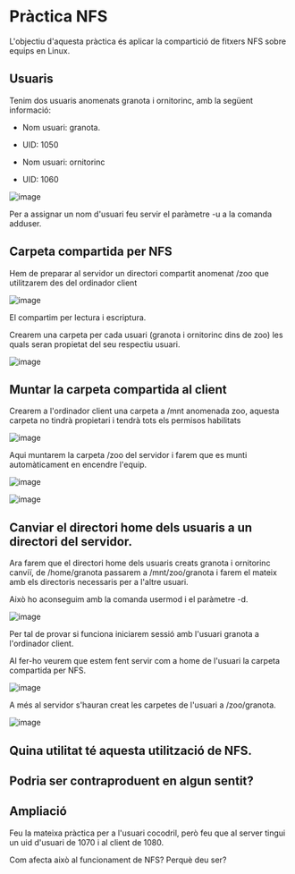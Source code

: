 # Pràctica NFS

L'objectiu d'aquesta pràctica és aplicar la compartició de fitxers NFS sobre equips en Linux.

## Usuaris

Tenim dos usuaris anomenats granota i ornitorinc, amb la següent informació:

- Nom usuari: granota.
- UID: 1050

- Nom usuari: ornitorinc
- UID: 1060

![image](https://github.com/user-attachments/assets/4649c55a-d21f-48f7-a106-fafb130d6d14)

Per a assignar un nom d'usuari feu servir el paràmetre -u a la comanda adduser.

## Carpeta compartida per NFS

Hem de preparar al servidor un directori compartit anomenat /zoo que utilitzarem des del ordinador client

![image](https://github.com/user-attachments/assets/e4d0661d-80ea-4ebb-924b-5aa7d08762ec)

El compartim per lectura i escriptura.

Crearem una carpeta per cada usuari (granota i ornitorinc dins de zoo) les quals seran propietat del seu respectiu usuari.

![image](https://github.com/user-attachments/assets/0cef9ed2-a46c-4998-9358-286cc9740c85)

## Muntar la carpeta compartida al client

Crearem a l'ordinador client una carpeta a /mnt anomenada zoo, aquesta carpeta no tindrà propietari i tendrà tots els permisos habilitats

![image](https://github.com/user-attachments/assets/2835fd14-748a-41bb-877c-4313bb4eb883)

Aqui muntarem la carpeta /zoo del servidor i farem que es munti automàticament en encendre l'equip.

![image](https://github.com/user-attachments/assets/e59d5915-3df8-4864-b670-39b64b6aeaee)

![image](https://github.com/user-attachments/assets/46ce8992-93b8-4f3c-94ac-3b037aaf4b1e)

## Canviar el directori home dels usuaris a un directori del servidor.

Ara farem que el directori home dels usuaris creats granota i ornitorinc canviï, de /home/granota passarem a /mnt/zoo/granota i farem el mateix amb els directoris necessaris per a l'altre usuari.

Això ho aconseguim amb la comanda usermod i el paràmetre -d.

![image](https://github.com/user-attachments/assets/2798d3c7-95f1-4925-b3a2-105d0d5421b1)

Per tal de provar si funciona iniciarem sessió amb l'usuari granota a l'ordinador client.

Al fer-ho veurem que estem fent servir com a home de l'usuari la carpeta compartida per NFS.

![image](https://github.com/user-attachments/assets/63dec708-decb-41e7-b2ac-78deeaaeca96)

A més al servidor s'hauran creat les carpetes de l'usuari a /zoo/granota.

![image](https://github.com/user-attachments/assets/75912690-e3c9-41d7-9fbf-e49706822f24)

## Quina utilitat té aquesta utilització de NFS.
## Podria ser contraproduent en algun sentit?

## Ampliació

Feu la mateixa pràctica per a l'usuari cocodril, però feu que al server tingui un uid d'usuari de 1070 i al client de 1080.

Com afecta això al funcionament de NFS? Perquè deu ser?
